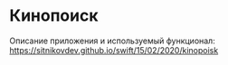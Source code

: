 # Кинопоиск

Описание приложения и используемый функционал:
https://sitnikovdev.github.io/swift/15/02/2020/kinopoisk



